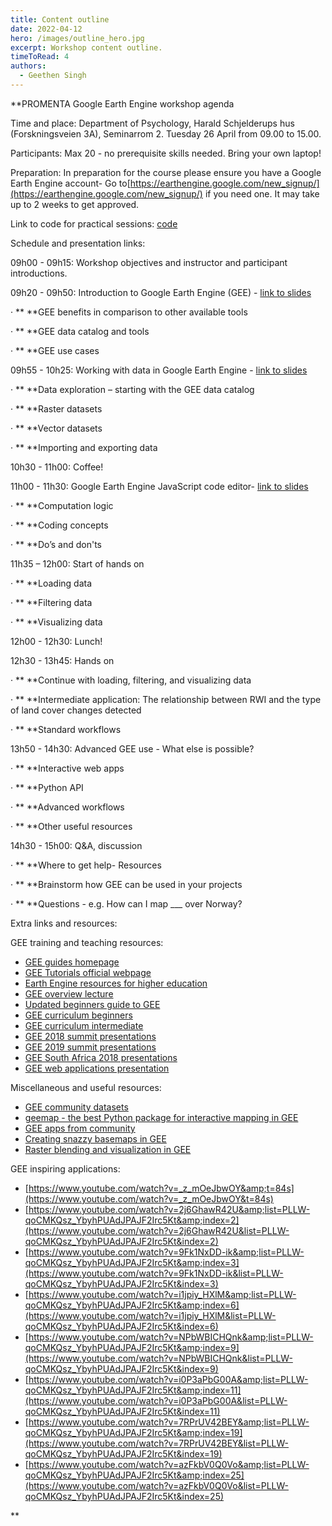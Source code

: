 ```yaml
---
title: Content outline
date: 2022-04-12
hero: /images/outline_hero.jpg
excerpt: Workshop content outline.
timeToRead: 4
authors:
  - Geethen Singh
---
```


**PROMENTA Google Earth Engine workshop agenda

Time and place: Department of Psychology, Harald Schjelderups hus (Forskningsveien 3A), Seminarrom 2. Tuesday 26 April from 09.00 to 15.00.

Participants: Max 20 - no prerequisite skills needed. Bring your own laptop!

Preparation: In preparation for the course please ensure you have a Google Earth Engine account- Go to[https://earthengine.google.com/new_signup/](https://earthengine.google.com/new_signup/) if you need one. It may take up to 2 weeks to get approved.

Link to code for practical sessions: [code](https://code.earthengine.google.com/?accept_repo=users/zandersamuel/ee101_UiO)

Schedule and presentation links:

09h00 - 09h15: Workshop objectives and instructor and participant introductions.

09h20 - 09h50: Introduction to Google Earth Engine (GEE) - [link to slides](https://docs.google.com/presentation/d/1U_j2UTFwzeyQ8IFSz8CZYrwwV0d0DN--I6bObjA3Hbw/edit?usp=sharing)

·    **	**GEE benefits in comparison to other available tools

·    **	**GEE data catalog and tools

·    **	**GEE use cases

09h55 - 10h25: Working with data in Google Earth Engine - [link to slides](https://docs.google.com/presentation/d/1BNHe0_atNFz7y6k9_jxNr_XOe4aKOgKC2a4_t87QpU8/edit?usp=sharing)

·    **	**Data exploration – starting with the GEE data catalog

·    **	**Raster datasets

·    **	**Vector datasets

·    **	**Importing and exporting data

10h30 - 11h00: Coffee!

11h00 - 11h30: Google Earth Engine JavaScript code editor- [link to slides](https://docs.google.com/presentation/d/1xEOyGng4i1rb7D5podG5bks5NjKL1gUZNEjXk-3kfFk/edit?usp=sharing)

·    **	**Computation logic

·    **	**Coding concepts

·    **	**Do’s and don'ts

11h35 – 12h00:  Start of hands on

·    **	**Loading data

·    **	**Filtering data

·    **	**Visualizing data

12h00 - 12h30: Lunch!

12h30 - 13h45: Hands on

·    **	**Continue with loading, filtering, and visualizing data

·    **	**Intermediate application: The relationship between RWI and the type of land cover changes detected

·    **	**Standard workflows

13h50 - 14h30: Advanced GEE use - What else is possible?

·    **	**Interactive web apps

·    **	**Python API

·    **	**Advanced workflows

·    **	**Other useful resources

14h30 - 15h00: Q&A, discussion

·    **	**Where to get help- Resources

·    **	**Brainstorm how GEE can be used in your projects

·    **	**Questions - e.g. How can I map ___ over Norway?

Extra links and resources:

GEE training and teaching resources:

* [GEE guides homepage](https://developers.google.com/earth-engine)
* [GEE Tutorials official webpage](https://developers.google.com/earth-engine/tutorial_js_03)
* [Earth Engine resources for higher education](https://developers.google.com/earth-engine/edu)
* [GEE overview lecture](https://docs.google.com/presentation/d/1hT9q6kWigM1MM3p7IEcvNQlpPvkedW-lgCCrIqbNeis/edit#slide=id.gf25d1e84d_0_401)
* [Updated beginners guide to GEE](https://twitter.com/ryan_p_rock/status/1513956685957644294)
* [GEE curriculum beginners](https://docs.google.com/document/d/1ZxRKMie8dfTvBmUNOO0TFMkd7ELGWf3WjX0JvESZdOE/edit)
* [GEE curriculum intermediate](https://docs.google.com/document/d/1keJGLN-j5H5B-kQXdwy0ryx6E8j2D9KZVEUD-v9evys/edit)
* [GEE 2018 summit presentations](https://sites.google.com/earthoutreach.org/eeus2018/agenda/session-descriptions?authuser=0)
* [GEE 2019 summit presentations](https://sites.google.com/earthoutreach.org/geoforgood19/agenda/breakout-sessions?authuser=0)
* [GEE South Africa 2018 presentations](https://sites.google.com/view/saearthenginetraining/agenda)
* [GEE web applications presentation](https://docs.google.com/presentation/d/1Bl4WF6L_zEWYvOPM3lcyAdq6fFcbccuz4sB2Ei5ksLE/edit#slide=id.g609f2f2b60_0_338)

Miscellaneous and useful resources:

* [GEE community datasets](https://samapriya.github.io/awesome-gee-community-datasets/)
* [geemap - the best Python package for interactive mapping in GEE](https://github.com/giswqs/geemap)
* [GEE apps from community](https://github.com/philippgaertner/awesome-earth-engine-apps)
* [Creating snazzy basemaps in GEE](https://github.com/aazuspan/snazzy)
* [Raster blending and visualization in GEE](https://github.com/jessjaco/gee-blend)

GEE inspiring applications:

* [https://www.youtube.com/watch?v=_z_mOeJbwOY&amp;t=84s](https://www.youtube.com/watch?v=_z_mOeJbwOY&t=84s)
* [https://www.youtube.com/watch?v=2j6GhawR42U&amp;list=PLLW-qoCMKQsz_YbyhPUAdJPAJF2Irc5Kt&amp;index=2](https://www.youtube.com/watch?v=2j6GhawR42U&list=PLLW-qoCMKQsz_YbyhPUAdJPAJF2Irc5Kt&index=2)
* [https://www.youtube.com/watch?v=9Fk1NxDD-ik&amp;list=PLLW-qoCMKQsz_YbyhPUAdJPAJF2Irc5Kt&amp;index=3](https://www.youtube.com/watch?v=9Fk1NxDD-ik&list=PLLW-qoCMKQsz_YbyhPUAdJPAJF2Irc5Kt&index=3)
* [https://www.youtube.com/watch?v=i1jpiy_HXlM&amp;list=PLLW-qoCMKQsz_YbyhPUAdJPAJF2Irc5Kt&amp;index=6](https://www.youtube.com/watch?v=i1jpiy_HXlM&list=PLLW-qoCMKQsz_YbyhPUAdJPAJF2Irc5Kt&index=6)
* [https://www.youtube.com/watch?v=NPbWBICHQnk&amp;list=PLLW-qoCMKQsz_YbyhPUAdJPAJF2Irc5Kt&amp;index=9](https://www.youtube.com/watch?v=NPbWBICHQnk&list=PLLW-qoCMKQsz_YbyhPUAdJPAJF2Irc5Kt&index=9)
* [https://www.youtube.com/watch?v=i0P3aPbG00A&amp;list=PLLW-qoCMKQsz_YbyhPUAdJPAJF2Irc5Kt&amp;index=11](https://www.youtube.com/watch?v=i0P3aPbG00A&list=PLLW-qoCMKQsz_YbyhPUAdJPAJF2Irc5Kt&index=11)
* [https://www.youtube.com/watch?v=7RPrUV42BEY&amp;list=PLLW-qoCMKQsz_YbyhPUAdJPAJF2Irc5Kt&amp;index=19](https://www.youtube.com/watch?v=7RPrUV42BEY&list=PLLW-qoCMKQsz_YbyhPUAdJPAJF2Irc5Kt&index=19)
* [https://www.youtube.com/watch?v=azFkbV0Q0Vo&amp;list=PLLW-qoCMKQsz_YbyhPUAdJPAJF2Irc5Kt&amp;index=25](https://www.youtube.com/watch?v=azFkbV0Q0Vo&list=PLLW-qoCMKQsz_YbyhPUAdJPAJF2Irc5Kt&index=25)

**

```js

```
